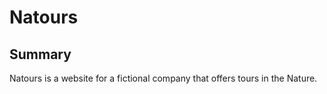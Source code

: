 # Natours

## Summary
Natours is a website for a fictional company that offers tours in the Nature.

